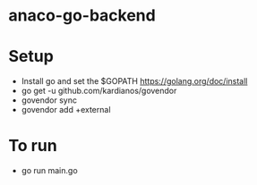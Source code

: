 # anaco-go-backend

# Setup
- Install go and set the $GOPATH https://golang.org/doc/install
- go get -u github.com/kardianos/govendor
- govendor sync
- govendor add +external

# To run
- go run main.go
